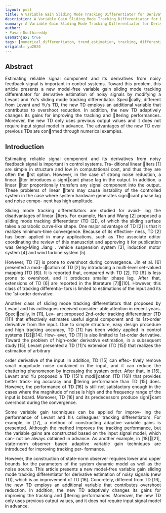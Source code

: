 ```yaml
---
layout: post
title: A Variable Gain Sliding Mode Tracking Differentiator for Derivative Estimation of Noisy Signals
description: A Variable Gain Sliding Mode Tracking Differentiator for Derivative Estimation of Noisy Signals
summary: A Variable Gain Sliding Mode Tracking Differentiator for Derivative Estimation of Noisy Signals
author:
- Pavan Donthireddy
usemathjax: true
tags: [numerical_differentiaton, trend_estimation, tracking, differentiator]
original: yu2020
---
```


## Abstract

<p align="justify">Estimating reliable signal component and its derivatives from noisy feedback signal is
important in control systems. Toward this problem, this article presents a new model-free variable gain
sliding mode tracking differentiator for derivative estimation of noisy signals by modifying a Levant and Yu's
sliding mode tracking differentiator. Specically, different from Levant and Yu's TD, the new TD employs
an additional variable that contributes to overshoot reduction. In addition, the new TD adaptively changes
its gains for improving the tracking and ltering performances. Moreover, the new TD only uses previous
output values and it does not require input signal model in advance. The advantages of the new TD over
previous TDs are conrmed through numerical examples.</p>

## Introduction

<p align="justify">Estimating reliable signal component and its derivatives from
noisy feedback signal is important in control systems. Tra-
ditional linear lters [1] are simple in structure and low in
computational cost, and thus they are often the rst option.
However, in the case of strong noise reduction, a linear lter
introduces a signicant phase lag in the output. In addition,
a linear lter proportionally transfers any signal component
into the output. These problems of linear lters may cause
instability of the controlled system in the case where system
hardware generates signicant phase lag and noise compo-
nent has high amplitude.</p>

<p align="justify">Sliding mode tracking differentiators are studied for avoid-
ing the disadvantages of linear lters. For example, Han and
Wang [2] proposed a sliding mode tracking differentiator
(TD [2]), of which the sliding surface takes a parabolic
curve-like shape. One major advantage of TD [2] is that it
realizes minimum-time convergence. Because of its effective-
ness, TD [2] has been applied in many applications, such as
The associate editor coordinating the review of this manuscript and
approving it for publication was Geng-Ming Jiang .
vehicle suspension system [3], induction motor system [4]
and wind turbine system [5].</p>

<p align="justify">However, TD [2] is prone to
overshoot during convergence. Jin et al. [6] presented a mod-
ication of TD [2] by introducing a multi-level set-valued
mapping (TD [6]). It is reported that, compared with TD [2],
TD [6] is less prone to overshoot, and it produces smaller
phase lag. After that, extensions of TD [6] are reported in the
literature [7][10]. However, this class of tracking differentia-
tors is limited to estimations of the input and its the 1st-order
derivative.</p>

<p align="justify">Another class of sliding mode tracking differentiators that
proposed by Levant and his colleagues received consider-
able attention in recent years. Specically, in [11], Lev-
ant proposed 2nd-order tracking differentiator (TD [11])
that effectively estimates useful signal component and its
1st-order derivative from the input. Due to simple structure,
easy design procedure and high tracking accuracy, TD [11]
has been widely applied in control systems [12][14]. How-
ever, TD [11] is also limited to 1st-order derivative.
Toward the problem of high-order derivative estimation,
in a subsequent study [15], Levant presented a TD [11]'s
extension (TD [15]) that realizes the estimation of arbitrary</p>
<p align="justify">order derivative of the input. In addition, TD [15] can effec-
tively remove small magnitude noise contained in the input,
and it can reduce the chattering phenomenon by increasing
the system order. After that, in [16], Levant and Yu proposed
a TD [15]'s modication (TD [16]) that provides better track-
ing accuracy and ltering performance than TD [15] does.
However, the performance of TD [16] is still not satisfactory
enough in the cases where the magnitude of noise is high and
the frequency range of the input is board. Moreover, TD [16]
and its predecessors produce signicant overshoot during the
convergence.
</p>


<p align="justify">Some variable gain techniques can be applied for improv-
ing the performance of Levant and his colleagues' tracking
differentiators. For example, in [17], a method of constructing
adaptive variable gains is presented. Although the method
improves the tracking performance, but the variable gains
are constructed based on the input signal model, which can-
not be always obtained in advance. As another example,
in [18][21], state-norm observer based adaptive variable
gain techniques are introduced for improving tracking per-
formance. </p>

<p align="justify">However, the construction of state-norm observer
requires lower and upper bounds for the parameters of the
system dynamic model as well as the noise source.
This article presents a new model-free variable gain sliding
mode tracking differentiator for derivative estimation of noisy
signals (new TD), which is an improvement of TD [16].
Concretely, different from TD [16], the new TD employs
an additional variable that contributes overshoot reduction.
In addition, the new TD adaptively changes its gains for
improving the tracking and ltering performances. Moreover,
the new TD only uses previous output values, and it does not
require input signal model in advance. 
</p>

